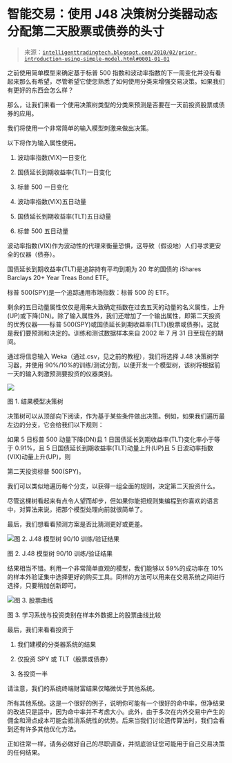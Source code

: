 <!--yml

类别：未分类

日期：2024-05-18 04:47:10

-->

# 智能交易：使用 J48 决策树分类器动态分配第二天股票或债券的头寸

> 来源：[`intelligenttradingtech.blogspot.com/2010/02/prior-introduction-using-simple-model.html#0001-01-01`](http://intelligenttradingtech.blogspot.com/2010/02/prior-introduction-using-simple-model.html#0001-01-01)

之前使用简单模型来确定基于标普 500 指数和波动率指数的下一周变化并没有看起来那么有希望，尽管希望它使您熟悉了如何使用分类来增强交易决策。如果我们有更好的东西会怎么样？

那么，让我们来看一个使用决策树类型的分类来预测是否要在一天前投资股票或债券的应用。

我们将使用一个非常简单的输入模型刺激来做出决策。

以下将作为输入属性使用。

1) 波动率指数(VIX)一日变化

2) 国债延长到期收益率(TLT)一日变化

3) 标普 500 一日变化

4) 波动率指数(VIX)五日动量

5) 国债延长到期收益率(TLT)五日动量

6) 标普 500 五日动量

波动率指数(VIX)作为波动性的代理来衡量恐惧，这导致（假设地）人们寻求更安全的仪器（债券）。

国债延长到期收益率(TLT)是追踪持有平均到期为 20 年的国债的 iShares Barclays 20+ Year Treas Bond ETF。

标普 500(SPY)是一个追踪通用市场指数：标普 500 的 ETF。

剩余的五日动量属性仅仅是用来大致确定指数在过去五天的动量的名义属性，上升(UP)或下降(DN)。除了输入属性外，我们还增加了一个输出属性，即第二天投资的优秀仪器——标普 500(SPY)或国债延长到期收益率(TLT)(股票或债券)。这就是我们要预测和决定的。训练和测试数据样本来自 2002 年 7 月 31 日至现在的期间。

通过将信息输入 Weka（通过.csv，见之前的教程），我们将选择 J.48 决策树学习器，并使用 90%/10%的训练/测试分割，以便开发一个模型树，该树将根据前一天的输入刺激预测要投资的仪器类别。

![](https://blogger.googleusercontent.com/img/b/R29vZ2xl/AVvXsEjfHCZvDIu2KeCy3Lyol51LhiSXwtkUbCEYqwq57T0ZySoGnb8QUhTfHHS6ovdvLHcP4caq49xHQMQFOqm7Pz_L1FwITe5tSOsOj2LpZRw2BmhvVkvIyGAGZoErA_tVihFOt8j4FA6G4BY/s1600-h/fig1_tree2_raw2.jpg)

图 1. 结果模型决策树

决策树可以从顶部向下阅读，作为基于某些条件做出决策。例如，如果我们遍历最左边的分支，它会给我们以下规则：

如果 5 日标普 500 动量下降(DN)且 1 日国债延长到期收益率(TLT)变化率小于等于 0.91%，且 5 日国债延长到期收益率(TLT)动量上升(UP)且 5 日波动率指数(VIX)动量上升(UP)，则

第二天投资标普 500(SPY)。

我们可以类似地遍历每个分支，以获得一组全面的规则，决定第二天投资什么。

尽管这棵树看起来有点令人望而却步，但如果你能把规则集编程到你喜欢的语言中，对算法来说，把那个模型处理向前就很简单了。

最后，我们想看看预测方案是否比猜测更好或更差。

![图 2. J.48 模型树 90/10 训练/验证结果](https://blogger.googleusercontent.com/img/b/R29vZ2xl/AVvXsEjMxPa_STm5q-cM7cklIDcKnF-ven6TOVUs38iDht2IwVzxVtS5huiJGne7DVOAh2GW_kXuNb5O1gganpouTPZfBmxgc2CckWGjxqgqhmGy9VzmOCHXp7KSJx6h_fETj8YlQTMDRgpi-LY/s1600-h/fig2_results_raw2.jpg)

图 2. J.48 模型树 90/10 训练/验证结果

结果相当不错。利用一个非常简单直观的模型，我们能够以 59%的成功率在 10%的样本外验证集中选择更好的购买工具。同样的方法可以用来在交易系统之间进行选择，只要稍加创新即可。

![图 3. 股票曲线](https://blogger.googleusercontent.com/img/b/R29vZ2xl/AVvXsEgPj9wuNNqr7CI4jbwqTaWnRuyLoFrDr6Ks4pGCF5GOXl2n64Pwi0HkflGNZPwsxHm0PA8Jqt9S7RcwrSjszZSOcxzhT-C8mZoXrWHmjx6skrnTvhIPEcsQ6_L_7kh3WuCyh_VgQnrqljc/s1600-h/fig3_eq_curve.jpg)

图 3. 学习系统与投资类别在样本外数据上的股票曲线比较

最后，我们来看看投资于

1) 我们建模的分类器系统的结果

2) 仅投资 SPY 或 TLT（股票或债券）

3) 各投资一半

请注意，我们的系统终端财富结果仅略微优于其他系统。

所有其他系统。这是一个很好的例子，说明你可能有一个很好的命中率，但净结果的改进只是适中，因为命中率并不考虑大小。此外，由于多次在内外交易中产生的佣金和滑点成本可能会抵消系统性的优势。后来当我们讨论遗传算法时，我们会看到还有许多其他优化方法。

正如往常一样，请务必做好自己的尽职调查，并彻底验证您可能用于自己交易决策的任何结果。
